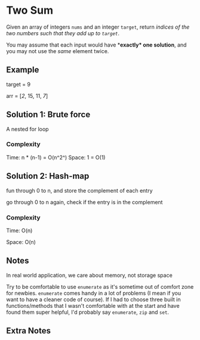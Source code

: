 # Two Sum

Given an array of integers `nums` and an integer `target`, return *indices of the two numbers such that they add up to `target`*.

You may assume that each input would have ***exactly\* one solution**, and you may not use the *same* element twice.

## Example

target = 9

arr = [*2*, 15, 11, *7*]

## Solution 1: Brute force

A nested for loop

### Complexity

Time: n * (n-1) = O(n^2^)
Space: 1 = O(1)

## Solution 2: Hash-map

fun through 0 to n, and store the complement of each entry

go through 0 to n again, check if the entry is in the complement

### Complexity

Time: O(n)

Space: O(n)

## Notes

In real world application, we care about memory, not storage space

Try to be comfortable to use `enumerate` as it's sometime out of comfort zone for newbies. `enumerate` comes handy in a lot of problems (I mean if you want to have a cleaner code of course). If I had to choose three built in functions/methods that I wasn't comfortable with at the start and have found them super helpful, I'd probably say `enumerate`, `zip` and `set`.

## Extra Notes

